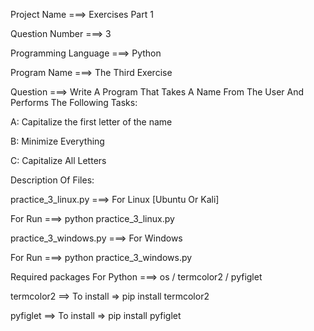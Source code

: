 Project Name ===> Exercises Part 1

Question Number ===> 3

Programming Language ===> Python

Program Name ===> The Third Exercise

Question ===> Write A Program That Takes A Name From The User And Performs The Following Tasks:

A: Capitalize the first letter of the name

B: Minimize Everything

C: Capitalize All Letters

Description Of Files:

practice_3_linux.py ===> For Linux [Ubuntu Or Kali]

For Run ===> python practice_3_linux.py

practice_3_windows.py ===> For Windows

For Run ===> python practice_3_windows.py

Required packages For Python ===> os / termcolor2 / pyfiglet

termcolor2 ==> To install => pip install termcolor2

pyfiglet ==> To install => pip install pyfiglet